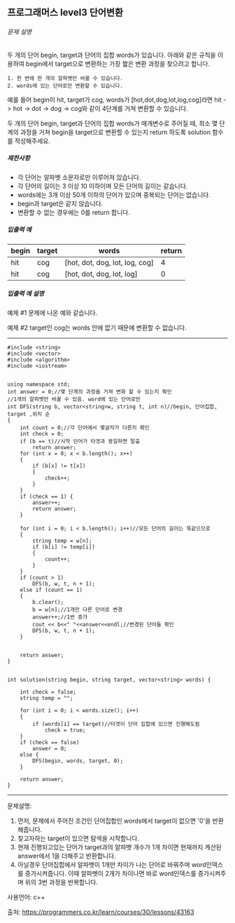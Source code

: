 ## 프로그래머스 level3 단어변환

###### 문제 설명

두 개의 단어 begin, target과 단어의 집합 words가 있습니다. 아래와 같은 규칙을 이용하여 begin에서 target으로 변환하는 가장 짧은 변환 과정을 찾으려고 합니다.

```
1. 한 번에 한 개의 알파벳만 바꿀 수 있습니다.
2. words에 있는 단어로만 변환할 수 있습니다.
```

예를 들어 begin이 hit, target가 cog, words가 [hot,dot,dog,lot,log,cog]라면 hit -> hot -> dot -> dog -> cog와 같이 4단계를 거쳐 변환할 수 있습니다.

두 개의 단어 begin, target과 단어의 집합 words가 매개변수로 주어질 때, 최소 몇 단계의 과정을 거쳐 begin을 target으로 변환할 수 있는지 return 하도록 solution 함수를 작성해주세요.

##### 제한사항

- 각 단어는 알파벳 소문자로만 이루어져 있습니다.
- 각 단어의 길이는 3 이상 10 이하이며 모든 단어의 길이는 같습니다.
- words에는 3개 이상 50개 이하의 단어가 있으며 중복되는 단어는 없습니다.
- begin과 target은 같지 않습니다.
- 변환할 수 없는 경우에는 0를 return 합니다.

##### 입출력 예

| begin | target | words                          | return |
| ----- | ------ | ------------------------------ | ------ |
| hit   | cog    | [hot, dot, dog, lot, log, cog] | 4      |
| hit   | cog    | [hot, dot, dog, lot, log]      | 0      |

##### 입출력 예 설명

예제 #1
문제에 나온 예와 같습니다.

예제 #2
target인 cog는 words 안에 없기 때문에 변환할 수 없습니다.

___

```
#include <string>
#include <vector>
#include <algorithm>
#include <iostream>


using namespace std;
int answer = 0;//몇 단계의 과정을 거쳐 변화 할 수 있는지 확인
//1개의 알파벳만 바꿀 수 있음. word에 있는 단어로만
int DFS(string b, vector<string>w, string t, int n)//begin, 단어집합, target ,위치 순
{
	int count = 0;//각 단어에서 몇글자가 다른지 확인
	int check = 0;
	if (b == t)//시작 단어가 타겟과 동일하면 탈출
		return answer;
	for (int x = 0; x < b.length(); x++)
	{
		if (b[x] != t[x])
		{
			check++;
		}
	}
	if (check == 1) {
		answer++;
		return answer;
	}
		
	for (int i = 0; i < b.length(); i++)//모든 단어의 길이는 똑같으므로
	{
		string temp = w[n];
		if (b[i] != temp[i])
		{
			count++;
		}
	}
	if (count > 1)
		DFS(b, w, t, n + 1);
	else if (count == 1)
	{
		b.clear();
		b = w[n];//1개만 다른 단어로 변경
		answer++;//1번 증가
		cout << b<<" "<<answer<<endl;//변경된 단어들 확인
		DFS(b, w, t, n + 1);
	}


	return answer;
}


int solution(string begin, string target, vector<string> words) {

	int check = false;
	string temp = "";

	for (int i = 0; i < words.size(); i++)
	{
		if (words[i] == target)//타겟이 단어 집합에 있으면 진행해도됨
			check = true;
	}
	if (check == false)
		answer = 0;
	else {
		DFS(begin, words, target, 0);
	}

	return answer;
}
```

___

문제설명: 

1. 먼저, 문제에서 주어진 조건인 단어집합인 words에서 target이 없으면 '0'을 반환해줍니다.
2. 찾고자하는 target이 있으면 탐색을 시작합니다.
3. 현재 진행되고있는 단어가 target과의 알파벳 개수가 1개 차이면 현재까지 계산된 answer에서 1을 더해주고 반환합니다.
4. 아닐경우 단어집합에서 알파벳이 1개만 차이가 나는 단어로 바꿔주며 word인덱스를 증가시켜줍니다. 이때 알파벳이 2개가 차이나면 바로 word인덱스를 증가시켜주며 위의 3번 과정을 반복합니다.



사용언어: c++

출처: https://programmers.co.kr/learn/courses/30/lessons/43163